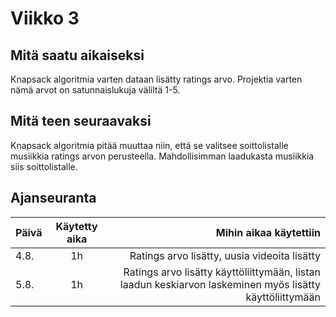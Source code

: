 # Viikko 3

## Mitä saatu aikaiseksi

Knapsack algoritmia varten dataan lisätty ratings arvo. Projektia varten nämä arvot on satunnaislukuja väliltä 1-5.


## Mitä teen seuraavaksi

Knapsack algoritmia pitää muuttaa niin, että se valitsee soittolistalle musiikkia ratings arvon perusteella. Mahdollisimman laadukasta musiikkia siis soittolistalle.

## Ajanseuranta

| Päivä	| Käytetty aika	| Mihin aikaa käytettiin	|
| ------|:-------------:|------:|
| 4.8.	| 1h		| Ratings arvo lisätty, uusia videoita lisätty |
| 5.8.	| 1h		| Ratings arvo lisätty käyttöliittymään, listan laadun keskiarvon laskeminen myös lisätty käyttöliittymään |
